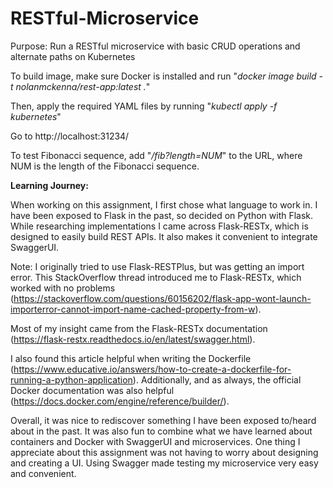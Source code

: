 # RESTful-Microservice
Purpose: Run a RESTful microservice with basic CRUD operations and alternate paths on Kubernetes

To build image, make sure Docker is installed and run "_docker image build -t nolanmckenna/rest-app:latest ._"

Then, apply the required YAML files by running "_kubectl apply -f kubernetes_"

Go to http://localhost:31234/ 

To test Fibonacci sequence, add "_/fib?length=NUM_" to the URL, where NUM is the length of the Fibonacci sequence.

**Learning Journey:**

When working on this assignment, I first chose what language to work in. I have been exposed to Flask in the past, so decided on Python with Flask. While researching implementations I came across Flask-RESTx, which is designed to easily build REST APIs. It also makes it convenient to integrate SwaggerUI. 

Note: I originally tried to use Flask-RESTPlus, but was getting an import error. This StackOverflow thread introduced me to Flask-RESTx, which worked with no problems (https://stackoverflow.com/questions/60156202/flask-app-wont-launch-importerror-cannot-import-name-cached-property-from-w).

Most of my insight came from the Flask-RESTx documentation (https://flask-restx.readthedocs.io/en/latest/swagger.html).

I also found this article helpful when writing the Dockerfile (https://www.educative.io/answers/how-to-create-a-dockerfile-for-running-a-python-application). Additionally, and as always, the official Docker documentation was also helpful (https://docs.docker.com/engine/reference/builder/). 

Overall, it was nice to rediscover something I have been exposed to/heard about in the past. It was also fun to combine what we have learned about containers and Docker with SwaggerUI and microservices. One thing I appreciate about this assignment was not having to worry about designing and creating a UI. Using Swagger made testing my microservice very easy and convenient. 
